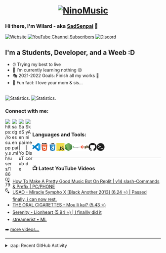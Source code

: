 <h1 align="center">
  <a href="#"><img src="https://preview.redd.it/e2osw2995p571.jpg?auto=webp&s=849e148e214e1e5bf79e2977d1d2058d6408b28d" alt="NinoMusic"></a>
</h1>

### Hi there, I'm Wilard - aka [SadSenpai][website] 👋 

[![Website](https://img.shields.io/website?label=sadgesenpai.ml&style=for-the-badge&url=https%3A%2F%2Fsadgesenpai.ml)](https://sadgesenpai.ml)
[![YouTube Channel Subscribers](https://img.shields.io/youtube/channel/subscribers/UC3FD5fmDj2S3hbWx08KoMqA?label=SadSenpai&logo=Youtube&logoColor=%23FF0000&style=for-the-badge)](https://youtube.com/wilardzysenpai)
[![Discord](https://img.shields.io/discord/911477934332715100?label=SkyAnime&logo=Discord&logoColor=%235865F2&style=for-the-badge)](https://discord.gg/JehBMxdef5)

## I'm a Students, Developer, and a Weeb :D

- ⏰ Trying my best to live
- 🎴 I’m currently learning nothing 😐
- 🎭 2021-2022 Goals: Finish all my works 🙂
- 🎉 Fun fact: I love your mom & sis...

<br />

  <img align="center" src="https://github-readme-stats.vercel.app/api?username=wilardzysenpai&show_icons=true&include_all_commits=true&show_icons=true&title_color=fff&icon_color=f0f0f0&text_color=f0f0f0&bg_color=151b22&hide_border=true" alt="Statistics." />
  <img align="center" src="https://github-readme-stats.vercel.app/api/top-langs/?username=wilardzysenpai&show_icons=true&show_icons=true&title_color=&icon_color=f0f0f0&text_color=f0f0f0&bg_color=151b22&hide_border=true" alt="Statistics." />

### Connect with me:

[<img align="left" alt="https://osu.ppy.sh/users/18601796" width="22px" src="https://i.ppy.sh/013ed2c11b34720790e74035d9f49078d5e9aa64/68747470733a2f2f6f73752e7070792e73682f77696b692f696d616765732f4272616e645f6964656e746974795f67756964656c696e65732f696d672f75736167652d66756c6c2d636f6c6f75722e706e67" />][osu]
[<img align="left" alt="sadgesenpai.ml" width="22px" src="https://sadgesenpai.ml/images/nino1.jpg" />][website]
[<img align="left" alt="SadSenpai | YouTube" width="22px" src="https://upload.wikimedia.org/wikipedia/commons/thumb/a/a0/YouTube_social_red_circle_%282017%29.svg/800px-YouTube_social_red_circle_%282017%29.svg.png" />][youtube]
[<img align="left" alt="SkyAnime | Discord" width="22px" src="https://discord.com/assets/3437c10597c1526c3dbd98c737c2bcae.svg" />][discord]

<br />

### Languages and Tools:

[<img align="left" alt="Visual Studio Code" width="26px" src="https://raw.githubusercontent.com/github/explore/80688e429a7d4ef2fca1e82350fe8e3517d3494d/topics/visual-studio-code/visual-studio-code.png" />][webdevplaylist]
[<img align="left" alt="HTML5" width="26px" src="https://raw.githubusercontent.com/github/explore/80688e429a7d4ef2fca1e82350fe8e3517d3494d/topics/html/html.png" />][webdevplaylist]
[<img align="left" alt="CSS3" width="26px" src="https://raw.githubusercontent.com/github/explore/80688e429a7d4ef2fca1e82350fe8e3517d3494d/topics/css/css.png" />][cssplaylist]
[<img align="left" alt="JavaScript" width="26px" src="https://raw.githubusercontent.com/github/explore/80688e429a7d4ef2fca1e82350fe8e3517d3494d/topics/javascript/javascript.png" />][jsplaylist]
[<img align="left" alt="Node.js" width="26px" src="https://raw.githubusercontent.com/github/explore/80688e429a7d4ef2fca1e82350fe8e3517d3494d/topics/nodejs/nodejs.png" />][webdevplaylist]
[<img align="left" alt="MongoDB" width="26px" src="https://raw.githubusercontent.com/github/explore/80688e429a7d4ef2fca1e82350fe8e3517d3494d/topics/mongodb/mongodb.png" />][webdevplaylist]
[<img align="left" alt="Git" width="26px" src="https://raw.githubusercontent.com/github/explore/80688e429a7d4ef2fca1e82350fe8e3517d3494d/topics/git/git.png" />][webdevplaylist]
[<img align="left" alt="GitHub" width="26px" src="https://raw.githubusercontent.com/github/explore/78df643247d429f6cc873026c0622819ad797942/topics/github/github.png" />][webdevplaylist]
[<img align="left" alt="Terminal" width="26px" src="https://raw.githubusercontent.com/github/explore/80688e429a7d4ef2fca1e82350fe8e3517d3494d/topics/terminal/terminal.png" />][webdevplaylist]

<br />
<br />

----

### 📺 Latest YouTube Videos
<!-- YOUTUBE:START -->
- [How To Make A Pretty Good Music Bot On Replit | v14 slash-Commands &amp; Prefix | PC/PHONE](https://www.youtube.com/watch?v=f1UaYTUnmEw)
- [USAO - Miracle 5ympho X [Black Another 2013] &lpar;6.24 ⭐&rpar; | Passed finally, i can now rest.](https://www.youtube.com/watch?v=cdv6Y5ZyM60)
- [THE ORAL CIGARETTES - Mou Ii kai? &lpar;5.43 ⭐&rpar;](https://www.youtube.com/watch?v=X_lxtZJaKOA)
- [Serenity - Lionheart &lpar;5.94 ⭐&rpar; | I finallly did it](https://www.youtube.com/watch?v=BtCZwwyTQUM)
- [streamerist • ML](https://www.youtube.com/watch?v=Is8S5TZGu_4)
<!-- YOUTUBE:END -->



        
    

➡️ [more videos...](https://youtube.com/wilardzysenpai)

---

<details>
  <summary>:zap: Recent GitHub Activity</summary>

  <!--START_SECTION:activity-->
1. ❗️ Opened issue [#140](https://github.com/Tomato6966/Musicium/issues/140) in [Tomato6966/Musicium](https://github.com/Tomato6966/Musicium)
  <!--END_SECTION:activity-->
  

</details>

</details>

[website]: https://sadgesenpai.tk
[youtube]: https://youtube.com/wilardzysenpai
[discord]: https://discord.gg/JehBMxdef5
[webdevplaylist]: https://www.youtube.com/playlist?list=PLkwxH9e_vrAJ0WbEsFA9W3I1W-g_BTsbt
[jsplaylist]: https://www.youtube.com/playlist?list=PLkwxH9e_vrALRJKu7wfXby3MKeflhTu6B
[cssplaylist]: https://www.youtube.com/playlist?list=PLkwxH9e_vrALSdvZuEh6gqQdmDoDIoqz4
[osu]: https://osu.ppy.sh/users/18601796
